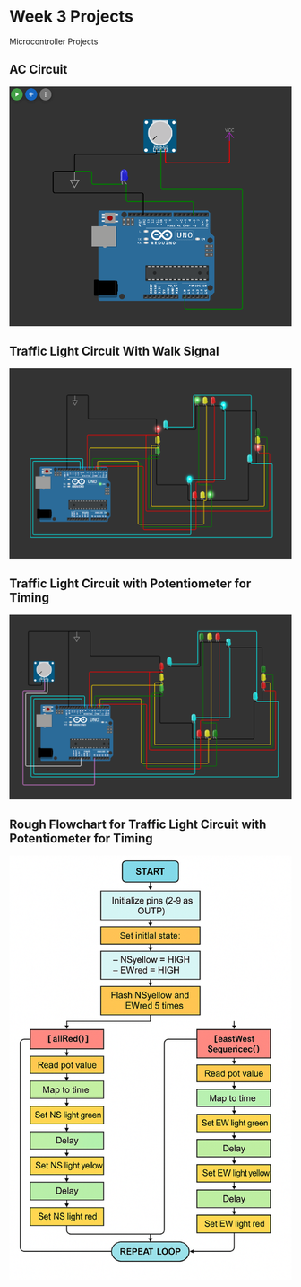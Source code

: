 # Week 3 Projects

Microcontroller Projects

## AC Circuit

![alt text](img/image.png)

## Traffic Light Circuit With Walk Signal

![alt text](img/image-1.png)

## Traffic Light Circuit with Potentiometer for Timing

![alt text](img/image-2.png)

## Rough Flowchart for Traffic Light Circuit with Potentiometer for Timing

![alt text](img/traffic-light-flow-chart-with-pot.png)
